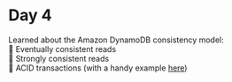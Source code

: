 # Day 4

Learned about the Amazon DynamoDB consistency model:  
🔸 Eventually consistent reads  
🔸 Strongly consistent reads  
🔸 ACID transactions (with a handy example [here](https://docs.aws.amazon.com/amazondynamodb/latest/developerguide/transaction-example.html))